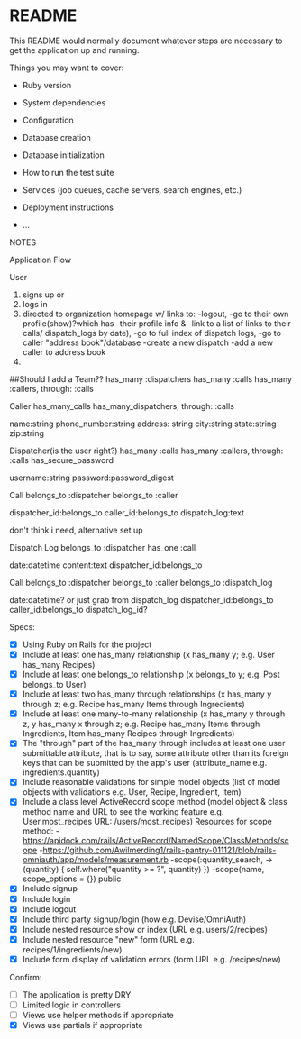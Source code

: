 # README

This README would normally document whatever steps are necessary to get the
application up and running.

Things you may want to cover:

* Ruby version

* System dependencies

* Configuration

* Database creation

* Database initialization

* How to run the test suite

* Services (job queues, cache servers, search engines, etc.)

* Deployment instructions

* ...


NOTES

Application Flow

User 

1. signs up or
2. logs in
3. directed to organization homepage w/ links to: 
    -logout, 
    -go to their own profile(show)?which has 
        -their profile info & 
        -link to a list of links to their calls/ dispatch_logs by date), 
    -go to full index of dispatch logs, 
    -go to caller "address book"/database
    -create a new dispatch 
    -add a new caller to address book
4. 

##Should I add a Team??
has_many :dispatchers
has_many :calls 
has_many :callers, through: :calls


Caller
has_many_calls
has_many_dispatchers, through: :calls

name:string
phone_number:string
address: string
city:string
state:string
zip:string

Dispatcher(is the user right?)
has_many :calls
has_many :callers, through: :calls
has_secure_password

username:string
password:password_digest


Call
belongs_to :dispatcher
belongs_to :caller

dispatcher_id:belongs_to
caller_id:belongs_to
dispatch_log:text




don't think i need, alternative set up

Dispatch Log
belongs_to :dispatcher
has_one :call

date:datetime
content:text
dispatcher_id:belongs_to


Call
belongs_to :dispatcher
belongs_to :caller
belongs_to :dispatch_log

date:datetime? or just grab from dispatch_log
dispatcher_id:belongs_to
caller_id:belongs_to
dispatch_log_id?



Specs:
- [x] Using Ruby on Rails for the project
- [x] Include at least one has_many relationship (x has_many y; e.g. User has_many Recipes) 
- [x] Include at least one belongs_to relationship (x belongs_to y; e.g. Post belongs_to User)
- [x] Include at least two has_many through relationships (x has_many y through z; e.g. Recipe has_many Items through Ingredients)
- [x] Include at least one many-to-many relationship (x has_many y through z, y has_many x through z; e.g. Recipe has_many Items through Ingredients, Item has_many Recipes through Ingredients)
- [x] The "through" part of the has_many through includes at least one user submittable attribute, that is to say, some attribute other than its foreign keys that can be submitted by the app's user (attribute_name e.g. ingredients.quantity)
- [x] Include reasonable validations for simple model objects (list of model objects with validations e.g. User, Recipe, Ingredient, Item)
- [x] Include a class level ActiveRecord scope method (model object & class method name and URL to see the working feature e.g. User.most_recipes URL: /users/most_recipes)
    Resources for scope method:
    -https://apidock.com/rails/ActiveRecord/NamedScope/ClassMethods/scope
    -https://github.com/Awilmerding1/rails-pantry-011121/blob/rails-omniauth/app/models/measurement.rb
        -scope(:quantity_search, ->(quantity) { self.where("quantity >= ?", quantity) })
        -scope(name, scope_options = {}) public
- [x] Include signup
- [x] Include login
- [x] Include logout
- [x] Include third party signup/login (how e.g. Devise/OmniAuth)
- [x] Include nested resource show or index (URL e.g. users/2/recipes)
- [x] Include nested resource "new" form (URL e.g. recipes/1/ingredients/new)
- [x] Include form display of validation errors (form URL e.g. /recipes/new)

Confirm:
- [ ] The application is pretty DRY
- [ ] Limited logic in controllers
- [ ] Views use helper methods if appropriate
- [x] Views use partials if appropriate
